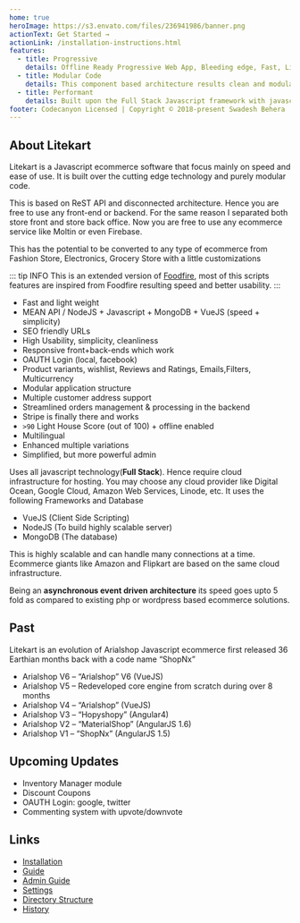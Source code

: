 ```yaml
---
home: true
heroImage: https://s3.envato.com/files/236941986/banner.png
actionText: Get Started →
actionLink: /installation-instructions.html
features:
  - title: Progressive
    details: Offline Ready Progressive Web App, Bleeding edge, Fast, Lightweight SPA (single page application) ecommerce.
  - title: Modular Code
    details: This component based architecture results clean and modular code which has the power to acomodate any ecommerce customizations.
  - title: Performant
    details: Built upon the Full Stack Javascript framework with javascript based MongoDB database which makes it even faster.
footer: Codecanyon Licensed | Copyright © 2018-present Swadesh Behera
---
```


## About Litekart

Litekart is a Javascript ecommerce software that focus mainly on speed and ease of use. It is built over the cutting edge technology and purely modular code.

This is based on ReST API and disconnected architecture. Hence you are free to use any front-end or backend. For the same reason I separated both store front and store back office. Now you are free to use any ecommerce service like Moltin or even Firebase.

This has the potential to be converted to any type of ecommerce from Fashion Store, Electronics, Grocery Store with a little customizations

::: tip INFO
This is an extended version of [Foodfire](https://foodfire.info/), most of this scripts features are inspired from Foodfire resulting speed and better usability.
:::

- Fast and light weight
- MEAN API / NodeJS + Javascript + MongoDB + VueJS (speed + simplicity)
- SEO friendly URLs
- High Usability, simplicity, cleanliness
- Responsive front+back-ends which work
- OAUTH Login (local, facebook)
- Product variants, wishlist, Reviews and Ratings, Emails,Filters, Multicurrency
- Modular application structure
- Multiple customer address support
- Streamlined orders management & processing in the backend
- Stripe is finally there and works
- `>90` Light House Score (out of 100) + offline enabled
- Multilingual
- Enhanced multiple variations
- Simplified, but more powerful admin

Uses all javascript technology(**Full Stack**). Hence require cloud infrastructure for hosting. You may choose any cloud provider like Digital Ocean, Google Cloud, Amazon Web Services, Linode, etc. It uses the following Frameworks and Database

- VueJS (Client Side Scripting)
- NodeJS (To build highly scalable server)
- MongoDB (The database)

This is highly scalable and can handle many connections at a time. Ecommerce giants like Amazon and Flipkart are based on the same cloud infrastructure.

Being an **asynchronous event driven architecture** its speed goes upto 5 fold as compared to existing php or wordpress based ecommerce solutions.

## Past

Litekart is an evolution of Arialshop Javascript ecommerce first released 36 Earthian months back with a code name “ShopNx”

- Arialshop V6 – “Arialshop” V6 (VueJS)
- Arialshop V5 – Redeveloped core engine from scratch during over 8 months
- Arialshop V4 – “Arialshop” (VueJS)
- Arialshop V3 – “Hopyshopy” (Angular4)
- Arialshop V2 – “MaterialShop” (AngularJS 1.6)
- Arialshop V1 – “ShopNx” (AngularJS 1.5)

## Upcoming Updates

- Inventory Manager module
- Discount Coupons
- OAUTH Login: google, twitter
- Commenting system with upvote/downvote

## Links

- [Installation](/installation-instructions.html)
- [Guide](/guide.html)
- [Admin Guide](/admin-guide.html)
- [Settings](/settings.html)
- [Directory Structure](/directory-structure.html)
- [History](/history.html)
